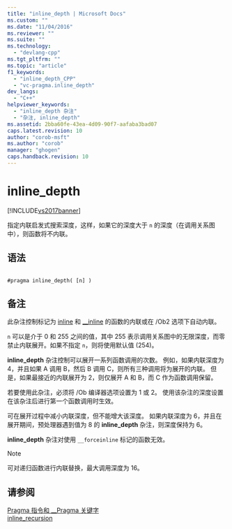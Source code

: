 ```yaml
---
title: "inline_depth | Microsoft Docs"
ms.custom: ""
ms.date: "11/04/2016"
ms.reviewer: ""
ms.suite: ""
ms.technology: 
  - "devlang-cpp"
ms.tgt_pltfrm: ""
ms.topic: "article"
f1_keywords: 
  - "inline_depth_CPP"
  - "vc-pragma.inline_depth"
dev_langs: 
  - "C++"
helpviewer_keywords: 
  - "inline_depth 杂注"
  - "杂注, inline_depth"
ms.assetid: 2bba60fe-43ea-4d09-90f7-aafaba3bad07
caps.latest.revision: 10
author: "corob-msft"
ms.author: "corob"
manager: "ghogen"
caps.handback.revision: 10
---
```

# inline_depth
[!INCLUDE[vs2017banner](../assembler/inline/includes/vs2017banner.md)]

指定内联启发式搜索深度，这样，如果它的深度大于 `n` 的深度（在调用关系图中），则函数将不内联。  
  
## 语法  
  
```  
  
#pragma inline_depth( [n] )  
```  
  
## 备注  
 此杂注控制标记为 [inline](../misc/inline-inline-forceinline.md) 和 [\_\_inline](../misc/inline-inline-forceinline.md) 的函数的内联或在 \/Ob2 选项下自动内联。  
  
 `n` 可以是介于 0 和 255 之间的值，其中 255 表示调用关系图中的无限深度，而零禁止内联展开。如果不指定 `n`，则将使用默认值 \(254\)。  
  
 **inline\_depth** 杂注控制可以展开一系列函数调用的次数。  例如，如果内联深度为 4，并且如果 A 调用 B，然后 B 调用 C，则所有三种调用将为展开的内联。  但是，如果最接近的内联展开为 2，则仅展开 A 和 B，而 C 作为函数调用保留。  
  
 若要使用此杂注，必须将 \/Ob 编译器选项设置为 1 或 2。  使用该杂注的深度设置在该杂注后进行第一个函数调用时生效。  
  
 可在展开过程中减小内联深度，但不能增大该深度。  如果内联深度为 6，并且在展开期间，预处理器遇到值为 8 的 **inline\_depth** 杂注，则深度保持为 6。  
  
 **inline\_depth** 杂注对使用 `__forceinline` 标记的函数无效。  
  
> [!NOTE]
>  可对递归函数进行内联替换，最大调用深度为 16。  
  
## 请参阅  
 [Pragma 指令和 \_\_Pragma 关键字](../preprocessor/pragma-directives-and-the-pragma-keyword.md)   
 [inline\_recursion](../preprocessor/inline-recursion.md)